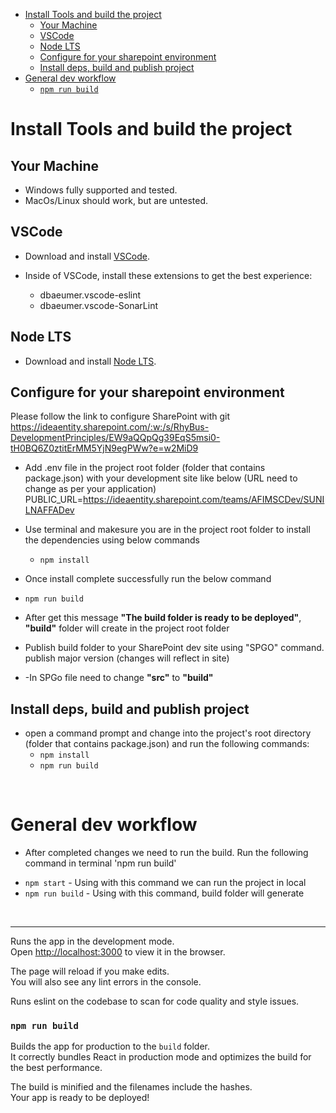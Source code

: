 - [Install Tools and build the project](#install-tools-and-build-the-project)
  - [Your Machine](#your-machine)
  - [VSCode](#vscode)
  - [Node LTS](#node-lts)
  - [Configure for your sharepoint environment](#configure-for-your-sharepoint-environment)
  - [Install deps, build and publish project](#install-deps-build-and-publish-project)
- [General dev workflow](#general-dev-workflow)
    - [`npm run build`](#npm-run-build)

# Install Tools and build the project
## Your Machine
* Windows fully supported and tested.
* MacOs/Linux should work, but are untested.
## VSCode
* Download and install [VSCode](https://code.visualstudio.com/).
* Inside of VSCode, install these extensions to get the best experience:

  * dbaeumer.vscode-eslint
  * dbaeumer.vscode-SonarLint
## Node LTS
* Download and install [Node LTS](https://nodejs.org/en/).

## Configure for your sharepoint environment
 Please follow the link to configure SharePoint with git
 https://ideaentity.sharepoint.com/:w:/s/RhyBus-DevelopmentPrinciples/EW9aQQpQg39EqS5msi0-tH0BQ6Z0ztitErMM5YjN9egPWw?e=w2MiD9

 * Add .env file in the project root folder (folder that contains package.json) with your development site like below (URL need to change as per your application)
   PUBLIC_URL=https://ideaentity.sharepoint.com/teams/AFIMSCDev/SUNILNAFFADev
  

* Use terminal and makesure you are in the project root folder to install the dependencies using below commands
  * `npm install`

* Once install complete successfully run the below command
 * `npm run build` 

* After get this message <strong>"The build folder is ready to be deployed"</strong>, <strong>"build"</strong> folder will create in the project root folder
* Publish build folder to your SharePoint dev site using "SPGO" command.  publish major version  (changes will reflect in site) 
* -In SPGo file need to change <strong>"src"</strong> to <strong>"build"</strong>

## Install deps, build and publish project
* open a command prompt and change into the project's root directory (folder that contains package.json) and run the following commands:
  * `npm install`
  * `npm run build`

<br>

# General dev workflow
- After completed changes we need to run the build. Run the following command in terminal 'npm run build'
* `npm start` - Using with this command we can run the project in local
* `npm run build` - Using with this command, build folder will generate

<br>

-----------------------------------------------------------------------------------------------------------------------

Runs the app in the development mode.\
Open [http://localhost:3000](http://localhost:3000) to view it in the browser.

The page will reload if you make edits.\
You will also see any lint errors in the console.

Runs eslint on the codebase to scan for code quality and style issues.

### `npm run build`

Builds the app for production to the `build` folder.\
It correctly bundles React in production mode and optimizes the build for the best performance.

The build is minified and the filenames include the hashes.\
Your app is ready to be deployed!
